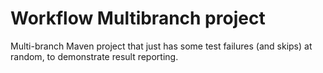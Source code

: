 # Workflow Multibranch project
Multi-branch Maven project that just has some test failures (and skips) at random, to demonstrate result reporting.
